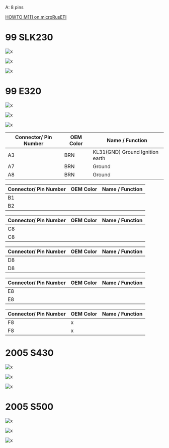 

A: 8 pins

[HOWTO M111 on microRusEFI](HOWTO-M111-on-microRusEFI)

# 99 SLK230

![x](oem_docs/Mercedes/99_SLK230_1.png)

![x](oem_docs/Mercedes/99_SLK230_2.png)

![x](oem_docs/Mercedes/99_SLK230_3.png)

# 99 E320

![x](oem_docs/Mercedes/99_e320_1.png)

![x](oem_docs/Mercedes/99_e320_2.png)

![x](oem_docs/Mercedes/99_e320_3.png)


| Connector/ Pin Number | OEM Color | Name / Function | 
| --------------------- |------- |---------------- |
| A3  | BRN | KL31(GND)         Ground   Ignition earth |
| A7  | BRN |                  Ground                  |
| A8  | BRN |                  Ground                  |


| Connector/ Pin Number | OEM Color | Name / Function | 
| --------------------- |------- |---------------- |
| B1  |          |                                |
| B2  |          |                                |

| Connector/ Pin Number | OEM Color | Name / Function | 
| --------------------- |------- |---------------- |
| C8  |          |                                |
| C8  |          |                                |

| Connector/ Pin Number | OEM Color | Name / Function | 
| --------------------- |------- |---------------- |
| D8  |          |                                |
| D8  |          |                                |


| Connector/ Pin Number | OEM Color | Name / Function | 
| --------------------- |------- |---------------- |
| E8  |          |                                |
| E8  |          |                                |


| Connector/ Pin Number | OEM Color | Name / Function | 
| --------------------- |------- |---------------- |
| F8  |       x |                                    |
| F8  |       x |                                     |



# 2005 S430

![x](oem_docs/Mercedes/2005_s430_1.png)

![x](oem_docs/Mercedes/2005_s430_2.png)

![x](oem_docs/Mercedes/2005_s430_3.png)

# 2005 S500

![x](oem_docs/Mercedes/2005_s500_1.png)

![x](oem_docs/Mercedes/2005_s500_2.png)

![x](oem_docs/Mercedes/2005_s500_3.png)

